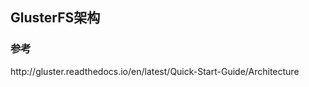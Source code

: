 ## GlusterFS架构

### 参考

http:\/\/gluster.readthedocs.io\/en\/latest\/Quick-Start-Guide\/Architecture

